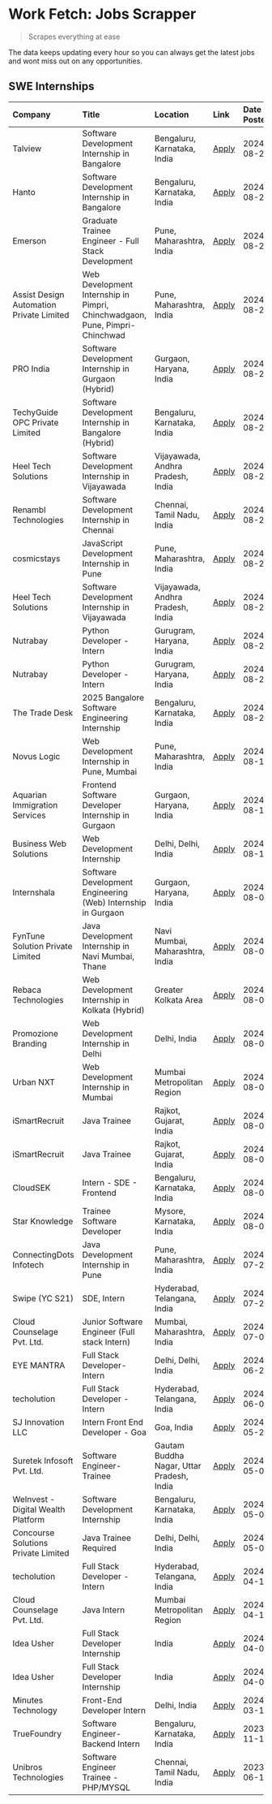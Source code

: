 # Work Fetch: Jobs Scrapper
> Scrapes everything at ease

The data keeps updating every hour so you can always get the latest jobs and wont miss out on any opportunities.

## SWE Internships
<!--START_SECTION:workfetch-->
| Company                                  | Title                                                                       | Location                                  | Link                                                                                                                                                                                                                                                                                                                   | Date Posted   |
|:-----------------------------------------|:----------------------------------------------------------------------------|:------------------------------------------|:-----------------------------------------------------------------------------------------------------------------------------------------------------------------------------------------------------------------------------------------------------------------------------------------------------------------------|:--------------|
| Talview                                  | Software Development Internship in Bangalore                                | Bengaluru, Karnataka, India               | [Apply](https://in.linkedin.com/jobs/view/software-development-internship-in-bangalore-at-talview-4012997749?position=5&pageNum=0&refId=%2Fxgl7QVIaAUnQ8X0Ix9G9A%3D%3D&trackingId=hWPRi3C9EgyuJL7NNyf9CQ%3D%3D&trk=public_jobs_jserp-result_search-card)                                                               | 2024-08-29    |
| Hanto                                    | Software Development Internship in Bangalore                                | Bengaluru, Karnataka, India               | [Apply](https://in.linkedin.com/jobs/view/software-development-internship-in-bangalore-at-hanto-4013200427?position=12&pageNum=0&refId=%2Fxgl7QVIaAUnQ8X0Ix9G9A%3D%3D&trackingId=LFHcedRjACt7R6w5mqhyTw%3D%3D&trk=public_jobs_jserp-result_search-card)                                                                | 2024-08-29    |
| Emerson                                  | Graduate Trainee Engineer - Full Stack Development                          | Pune, Maharashtra, India                  | [Apply](https://in.linkedin.com/jobs/view/graduate-trainee-engineer-full-stack-development-at-emerson-4012695874?position=58&pageNum=0&refId=%2Fxgl7QVIaAUnQ8X0Ix9G9A%3D%3D&trackingId=nq%2B8zG%2FbRTVtkyCr5ejn%2Fg%3D%3D&trk=public_jobs_jserp-result_search-card)                                                    | 2024-08-29    |
| Assist Design Automation Private Limited | Web Development Internship in Pimpri, Chinchwadgaon, Pune, Pimpri-Chinchwad | Pune, Maharashtra, India                  | [Apply](https://in.linkedin.com/jobs/view/web-development-internship-in-pimpri-chinchwadgaon-pune-pimpri-chinchwad-at-assist-design-automation-private-limited-4010147193?position=49&pageNum=0&refId=%2Fxgl7QVIaAUnQ8X0Ix9G9A%3D%3D&trackingId=5leWjf8buczN22j537gc5Q%3D%3D&trk=public_jobs_jserp-result_search-card) | 2024-08-28    |
| PRO India                                | Software Development Internship in Gurgaon (Hybrid)                         | Gurgaon, Haryana, India                   | [Apply](https://in.linkedin.com/jobs/view/software-development-internship-in-gurgaon-hybrid-at-pro-india-4009587664?position=36&pageNum=0&refId=%2Fxgl7QVIaAUnQ8X0Ix9G9A%3D%3D&trackingId=S%2BaaFpoy0iRhTRZGh%2BvAKw%3D%3D&trk=public_jobs_jserp-result_search-card)                                                   | 2024-08-24    |
| TechyGuide OPC Private Limited           | Software Development Internship in Bangalore (Hybrid)                       | Bengaluru, Karnataka, India               | [Apply](https://in.linkedin.com/jobs/view/software-development-internship-in-bangalore-hybrid-at-techyguide-opc-private-limited-4009591646?position=44&pageNum=0&refId=%2Fxgl7QVIaAUnQ8X0Ix9G9A%3D%3D&trackingId=1vsg8yyZ0D0cAFqQKH0qOg%3D%3D&trk=public_jobs_jserp-result_search-card)                                | 2024-08-24    |
| Heel Tech Solutions                      | Software Development Internship in Vijayawada                               | Vijayawada, Andhra Pradesh, India         | [Apply](https://in.linkedin.com/jobs/view/software-development-internship-in-vijayawada-at-heel-tech-solutions-4007906692?position=30&pageNum=0&refId=%2Fxgl7QVIaAUnQ8X0Ix9G9A%3D%3D&trackingId=4NWrzHwsNaBPELdsRpTw7w%3D%3D&trk=public_jobs_jserp-result_search-card)                                                 | 2024-08-22    |
| Renambl Technologies                     | Software Development Internship in Chennai                                  | Chennai, Tamil Nadu, India                | [Apply](https://in.linkedin.com/jobs/view/software-development-internship-in-chennai-at-renambl-technologies-4007910299?position=40&pageNum=0&refId=%2Fxgl7QVIaAUnQ8X0Ix9G9A%3D%3D&trackingId=DxEUJTTR8uqia6Jqdx5XZg%3D%3D&trk=public_jobs_jserp-result_search-card)                                                   | 2024-08-22    |
| cosmicstays                              | JavaScript Development Internship in Pune                                   | Pune, Maharashtra, India                  | [Apply](https://in.linkedin.com/jobs/view/javascript-development-internship-in-pune-at-cosmicstays-4007904825?position=51&pageNum=0&refId=%2Fxgl7QVIaAUnQ8X0Ix9G9A%3D%3D&trackingId=niLHphKRJpDofoFSc2ZVyw%3D%3D&trk=public_jobs_jserp-result_search-card)                                                             | 2024-08-22    |
| Heel Tech Solutions                      | Software Development Internship in Vijayawada                               | Vijayawada, Andhra Pradesh, India         | [Apply](https://in.linkedin.com/jobs/view/software-development-internship-in-vijayawada-at-heel-tech-solutions-4007906692?position=5&pageNum=2&refId=zS5ea0MLePQtAvMLr7yMyA%3D%3D&trackingId=Jy%2F5m2AW%2BcT54O%2BcRM5I4Q%3D%3D&trk=public_jobs_jserp-result_search-card)                                              | 2024-08-22    |
| Nutrabay                                 | Python Developer - Intern                                                   | Gurugram, Haryana, India                  | [Apply](https://in.linkedin.com/jobs/view/python-developer-intern-at-nutrabay-4003909226?position=35&pageNum=0&refId=%2Fxgl7QVIaAUnQ8X0Ix9G9A%3D%3D&trackingId=HptHLAD514xwMnSaQ3t7XQ%3D%3D&trk=public_jobs_jserp-result_search-card)                                                                                  | 2024-08-21    |
| Nutrabay                                 | Python Developer - Intern                                                   | Gurugram, Haryana, India                  | [Apply](https://in.linkedin.com/jobs/view/python-developer-intern-at-nutrabay-4003909226?position=10&pageNum=2&refId=zS5ea0MLePQtAvMLr7yMyA%3D%3D&trackingId=L0%2B2jxwjoHoSGqg0hH2kHg%3D%3D&trk=public_jobs_jserp-result_search-card)                                                                                  | 2024-08-21    |
| The Trade Desk                           | 2025 Bangalore Software Engineering Internship                              | Bengaluru, Karnataka, India               | [Apply](https://in.linkedin.com/jobs/view/2025-bangalore-software-engineering-internship-at-the-trade-desk-3987456531?position=9&pageNum=0&refId=%2Fxgl7QVIaAUnQ8X0Ix9G9A%3D%3D&trackingId=Mf62guOL4za6TMlSYgaxQA%3D%3D&trk=public_jobs_jserp-result_search-card)                                                      | 2024-08-20    |
| Novus Logic                              | Web Development Internship in Pune, Mumbai                                  | Pune, Maharashtra, India                  | [Apply](https://in.linkedin.com/jobs/view/web-development-internship-in-pune-mumbai-at-novus-logic-4003713081?position=39&pageNum=0&refId=%2Fxgl7QVIaAUnQ8X0Ix9G9A%3D%3D&trackingId=b1pYyir9LospmOGw%2Fu6AIw%3D%3D&trk=public_jobs_jserp-result_search-card)                                                           | 2024-08-17    |
| Aquarian Immigration Services            | Frontend Software Developer Internship in Gurgaon                           | Gurgaon, Haryana, India                   | [Apply](https://in.linkedin.com/jobs/view/frontend-software-developer-internship-in-gurgaon-at-aquarian-immigration-services-4003119832?position=60&pageNum=0&refId=%2Fxgl7QVIaAUnQ8X0Ix9G9A%3D%3D&trackingId=vK1L%2F2VvSGbOHVnk%2B49pqw%3D%3D&trk=public_jobs_jserp-result_search-card)                               | 2024-08-16    |
| Business Web Solutions                   | Web Development Internship                                                  | Delhi, Delhi, India                       | [Apply](https://in.linkedin.com/jobs/view/web-development-internship-at-business-web-solutions-3997105289?position=55&pageNum=0&refId=%2Fxgl7QVIaAUnQ8X0Ix9G9A%3D%3D&trackingId=z3N5Jxf0QLbh%2F7hAl8zLng%3D%3D&trk=public_jobs_jserp-result_search-card)                                                               | 2024-08-10    |
| Internshala                              | Software Development Engineering (Web) Internship in Gurgaon                | Gurgaon, Haryana, India                   | [Apply](https://in.linkedin.com/jobs/view/software-development-engineering-web-internship-in-gurgaon-at-internshala-3997620471?position=3&pageNum=0&refId=%2Fxgl7QVIaAUnQ8X0Ix9G9A%3D%3D&trackingId=BjSaiOt04b4JoA6ZTiFNwQ%3D%3D&trk=public_jobs_jserp-result_search-card)                                             | 2024-08-09    |
| FynTune Solution Private Limited         | Java Development Internship in Navi Mumbai, Thane                           | Navi Mumbai, Maharashtra, India           | [Apply](https://in.linkedin.com/jobs/view/java-development-internship-in-navi-mumbai-thane-at-fyntune-solution-private-limited-3997617373?position=17&pageNum=0&refId=%2Fxgl7QVIaAUnQ8X0Ix9G9A%3D%3D&trackingId=%2FKin126%2Bp1wojr9TEsGMwQ%3D%3D&trk=public_jobs_jserp-result_search-card)                             | 2024-08-09    |
| Rebaca Technologies                      | Web Development Internship in Kolkata (Hybrid)                              | Greater Kolkata Area                      | [Apply](https://in.linkedin.com/jobs/view/web-development-internship-in-kolkata-hybrid-at-rebaca-technologies-3997621369?position=38&pageNum=0&refId=%2Fxgl7QVIaAUnQ8X0Ix9G9A%3D%3D&trackingId=cPzw2ykG23FmrG2uWlcFPw%3D%3D&trk=public_jobs_jserp-result_search-card)                                                  | 2024-08-09    |
| Promozione Branding                      | Web Development Internship in Delhi                                         | Delhi, India                              | [Apply](https://in.linkedin.com/jobs/view/web-development-internship-in-delhi-at-promozione-branding-3995559880?position=24&pageNum=0&refId=%2Fxgl7QVIaAUnQ8X0Ix9G9A%3D%3D&trackingId=RPj%2FzOCToArI%2FjFT17wEhA%3D%3D&trk=public_jobs_jserp-result_search-card)                                                       | 2024-08-07    |
| Urban NXT                                | Web Development Internship in Mumbai                                        | Mumbai Metropolitan Region                | [Apply](https://in.linkedin.com/jobs/view/web-development-internship-in-mumbai-at-urban-nxt-3995561641?position=56&pageNum=0&refId=%2Fxgl7QVIaAUnQ8X0Ix9G9A%3D%3D&trackingId=GjIWQzXs%2FRlSVw%2FzkeUXcQ%3D%3D&trk=public_jobs_jserp-result_search-card)                                                                | 2024-08-07    |
| iSmartRecruit                            | Java Trainee                                                                | Rajkot, Gujarat, India                    | [Apply](https://in.linkedin.com/jobs/view/java-trainee-at-ismartrecruit-3992301825?position=29&pageNum=0&refId=%2Fxgl7QVIaAUnQ8X0Ix9G9A%3D%3D&trackingId=VPxJn08ROMM%2Fe5V5BUzbqQ%3D%3D&trk=public_jobs_jserp-result_search-card)                                                                                      | 2024-08-06    |
| iSmartRecruit                            | Java Trainee                                                                | Rajkot, Gujarat, India                    | [Apply](https://in.linkedin.com/jobs/view/java-trainee-at-ismartrecruit-3992301825?position=4&pageNum=2&refId=zS5ea0MLePQtAvMLr7yMyA%3D%3D&trackingId=8fAH92%2B1RQZ4bbLX9k0neg%3D%3D&trk=public_jobs_jserp-result_search-card)                                                                                         | 2024-08-06    |
| CloudSEK                                 | Intern - SDE - Frontend                                                     | Bengaluru, Karnataka, India               | [Apply](https://in.linkedin.com/jobs/view/intern-sde-frontend-at-cloudsek-3991574495?position=21&pageNum=0&refId=%2Fxgl7QVIaAUnQ8X0Ix9G9A%3D%3D&trackingId=KQBhT7UzaV6WwidHQ02oLA%3D%3D&trk=public_jobs_jserp-result_search-card)                                                                                      | 2024-08-02    |
| Star Knowledge                           | Trainee Software Developer                                                  | Mysore, Karnataka, India                  | [Apply](https://in.linkedin.com/jobs/view/trainee-software-developer-at-star-knowledge-3991516161?position=50&pageNum=0&refId=%2Fxgl7QVIaAUnQ8X0Ix9G9A%3D%3D&trackingId=J%2FGYUpcRF5cvoGO%2BLzAScg%3D%3D&trk=public_jobs_jserp-result_search-card)                                                                     | 2024-08-02    |
| ConnectingDots Infotech                  | Java Development Internship in Pune                                         | Pune, Maharashtra, India                  | [Apply](https://in.linkedin.com/jobs/view/java-development-internship-in-pune-at-connectingdots-infotech-3983314097?position=37&pageNum=0&refId=%2Fxgl7QVIaAUnQ8X0Ix9G9A%3D%3D&trackingId=nP3EOe2bYsq6iAz9Q0Da4g%3D%3D&trk=public_jobs_jserp-result_search-card)                                                       | 2024-07-26    |
| Swipe (YC S21)                           | SDE, Intern                                                                 | Hyderabad, Telangana, India               | [Apply](https://in.linkedin.com/jobs/view/sde-intern-at-swipe-yc-s21-3980368092?position=54&pageNum=0&refId=%2Fxgl7QVIaAUnQ8X0Ix9G9A%3D%3D&trackingId=PXSDdD8xB%2FYFeMW5puvUQA%3D%3D&trk=public_jobs_jserp-result_search-card)                                                                                         | 2024-07-22    |
| Cloud Counselage Pvt. Ltd.               | Junior Software Engineer (Full stack Intern)                                | Mumbai, Maharashtra, India                | [Apply](https://in.linkedin.com/jobs/view/junior-software-engineer-full-stack-intern-at-cloud-counselage-pvt-ltd-3967725851?position=19&pageNum=0&refId=%2Fxgl7QVIaAUnQ8X0Ix9G9A%3D%3D&trackingId=xjWaLQjAF8IprRrNstHjdA%3D%3D&trk=public_jobs_jserp-result_search-card)                                               | 2024-07-09    |
| EYE MANTRA                               | Full Stack Developer- Intern                                                | Delhi, Delhi, India                       | [Apply](https://in.linkedin.com/jobs/view/full-stack-developer-intern-at-eye-mantra-3960988037?position=48&pageNum=0&refId=%2Fxgl7QVIaAUnQ8X0Ix9G9A%3D%3D&trackingId=riCUqhyXloZnesDmgLeBrg%3D%3D&trk=public_jobs_jserp-result_search-card)                                                                            | 2024-06-28    |
| techolution                              | Full Stack Developer - Intern                                               | Hyderabad, Telangana, India               | [Apply](https://in.linkedin.com/jobs/view/full-stack-developer-intern-at-techolution-3947911862?position=52&pageNum=0&refId=%2Fxgl7QVIaAUnQ8X0Ix9G9A%3D%3D&trackingId=xAFGJZtRTLWgm4gMwHujVQ%3D%3D&trk=public_jobs_jserp-result_search-card)                                                                           | 2024-06-06    |
| SJ Innovation LLC                        | Intern Front End Developer - Goa                                            | Goa, India                                | [Apply](https://in.linkedin.com/jobs/view/intern-front-end-developer-goa-at-sj-innovation-llc-3931678611?position=15&pageNum=0&refId=%2Fxgl7QVIaAUnQ8X0Ix9G9A%3D%3D&trackingId=6yQHDXDbrJz1363srA31dg%3D%3D&trk=public_jobs_jserp-result_search-card)                                                                  | 2024-05-24    |
| Suretek Infosoft Pvt. Ltd.               | Software Engineer-Trainee                                                   | Gautam Buddha Nagar, Uttar Pradesh, India | [Apply](https://in.linkedin.com/jobs/view/software-engineer-trainee-at-suretek-infosoft-pvt-ltd-3916999948?position=41&pageNum=0&refId=%2Fxgl7QVIaAUnQ8X0Ix9G9A%3D%3D&trackingId=SwpWL6AJkIKPxbDPM75V5Q%3D%3D&trk=public_jobs_jserp-result_search-card)                                                                | 2024-05-04    |
| WeInvest - Digital Wealth Platform       | Software Development Internship                                             | Bengaluru, Karnataka, India               | [Apply](https://in.linkedin.com/jobs/view/software-development-internship-at-weinvest-digital-wealth-platform-3912867225?position=2&pageNum=0&refId=%2Fxgl7QVIaAUnQ8X0Ix9G9A%3D%3D&trackingId=NEed%2B6au%2BmJZetgcgyCqcQ%3D%3D&trk=public_jobs_jserp-result_search-card)                                               | 2024-05-01    |
| Concourse Solutions Private Limited      | Java Trainee Required                                                       | Delhi, Delhi, India                       | [Apply](https://in.linkedin.com/jobs/view/java-trainee-required-at-concourse-solutions-private-limited-3912869388?position=13&pageNum=0&refId=%2Fxgl7QVIaAUnQ8X0Ix9G9A%3D%3D&trackingId=w5qKBcY6%2BXl0Y4PQPieF1g%3D%3D&trk=public_jobs_jserp-result_search-card)                                                       | 2024-05-01    |
| techolution                              | Full Stack Developer - Intern                                               | Hyderabad, Telangana, India               | [Apply](https://in.linkedin.com/jobs/view/full-stack-developer-intern-at-techolution-3904814977?position=59&pageNum=0&refId=%2Fxgl7QVIaAUnQ8X0Ix9G9A%3D%3D&trackingId=UmPI%2FPzaH%2FkzqPmXET7jGQ%3D%3D&trk=public_jobs_jserp-result_search-card)                                                                       | 2024-04-18    |
| Cloud Counselage Pvt. Ltd.               | Java Intern                                                                 | Mumbai Metropolitan Region                | [Apply](https://in.linkedin.com/jobs/view/java-intern-at-cloud-counselage-pvt-ltd-3896025667?position=43&pageNum=0&refId=%2Fxgl7QVIaAUnQ8X0Ix9G9A%3D%3D&trackingId=uDWSArgDs%2FwIjctXlz0tBg%3D%3D&trk=public_jobs_jserp-result_search-card)                                                                            | 2024-04-12    |
| Idea Usher                               | Full Stack Developer Internship                                             | India                                     | [Apply](https://in.linkedin.com/jobs/view/full-stack-developer-internship-at-idea-usher-3879565540?position=26&pageNum=0&refId=%2Fxgl7QVIaAUnQ8X0Ix9G9A%3D%3D&trackingId=S1wLhleOY0HFKI0AGd9BsQ%3D%3D&trk=public_jobs_jserp-result_search-card)                                                                        | 2024-04-01    |
| Idea Usher                               | Full Stack Developer Internship                                             | India                                     | [Apply](https://in.linkedin.com/jobs/view/full-stack-developer-internship-at-idea-usher-3879565540?position=1&pageNum=2&refId=zS5ea0MLePQtAvMLr7yMyA%3D%3D&trackingId=6lH2%2B5YqJZFSNJ7%2B2VreFA%3D%3D&trk=public_jobs_jserp-result_search-card)                                                                       | 2024-04-01    |
| Minutes Technology                       | Front-End Developer Intern                                                  | Delhi, India                              | [Apply](https://in.linkedin.com/jobs/view/front-end-developer-intern-at-minutes-technology-3853712549?position=23&pageNum=0&refId=%2Fxgl7QVIaAUnQ8X0Ix9G9A%3D%3D&trackingId=L0Y4kiLopgFpePuT33lctQ%3D%3D&trk=public_jobs_jserp-result_search-card)                                                                     | 2024-03-14    |
| TrueFoundry                              | Software Engineer-Backend Intern                                            | Bengaluru, Karnataka, India               | [Apply](https://in.linkedin.com/jobs/view/software-engineer-backend-intern-at-truefoundry-3779508170?position=45&pageNum=0&refId=%2Fxgl7QVIaAUnQ8X0Ix9G9A%3D%3D&trackingId=pCZRaAZ6Y1oXS81DAIbx1Q%3D%3D&trk=public_jobs_jserp-result_search-card)                                                                      | 2023-11-10    |
| Unibros Technologies                     | Software Engineer Trainee - PHP/MYSQL                                       | Chennai, Tamil Nadu, India                | [Apply](https://in.linkedin.com/jobs/view/software-engineer-trainee-php-mysql-at-unibros-technologies-3656599241?position=46&pageNum=0&refId=%2Fxgl7QVIaAUnQ8X0Ix9G9A%3D%3D&trackingId=VhIg9MzEc0AwsTufHDIiyA%3D%3D&trk=public_jobs_jserp-result_search-card)                                                          | 2023-06-12    |
<!--END_SECTION:workfetch-->
